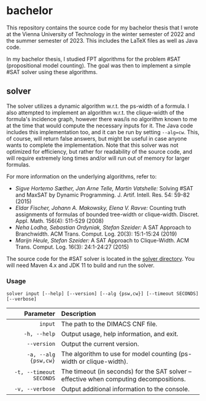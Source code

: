 # bachelor

This repository contains the source code for my bachelor thesis that I wrote at the Vienna University of Technology in the winter semester of 2022 and the summer semester of 2023.
This includes the LaTeX files as well as Java code.

In my bachelor thesis, I studied FPT algorithms for the problem #SAT (propositional model counting). The goal was then to implement a simple #SAT solver using these algorithms.

## solver

The solver utilizes a dynamic algorithm w.r.t. the ps-width of a formula. I also attempted to implement an algorithm w.r.t. the clique-width of the formula's incidence graph, however there was/is no algorithm known to me at the time that would compute the necessary inputs for it.
The Java code includes this implementation too, and it can be run by setting `--alg=cw`.
This, of course, will return false answers, but might be useful in case anyone wants to complete the implementation.
Note that this solver was not optimized for efficiency, but rather for readability of the source code, and will require extremely long times and/or will run out of memory for larger formulas.

For more information on the underlying algorithms, refer to:
- *Sigve Hortemo Sæther, Jan Arne Telle, Martin Vatshelle:* Solving #SAT and MaxSAT by Dynamic Programming. J. Artif. Intell. Res. 54: 59-82 (2015)
- *Eldar Fischer, Johann A. Makowsky, Elena V. Ravve:* Counting truth assignments of formulas of bounded tree-width or clique-width. Discret. Appl. Math. 156(4): 511-529 (2008)
- *Neha Lodha, Sebastian Ordyniak, Stefan Szeider:* A SAT Approach to Branchwidth. ACM Trans. Comput. Log. 20(3): 15:1-15:24 (2019)
- *Marijn Heule, Stefan Szeider:* A SAT Approach to Clique-Width. ACM Trans. Comput. Log. 16(3): 24:1-24:27 (2015)

The source code for the #SAT solver is located in the [solver directory](solver/). You will need Maven 4.x and JDK 11 to build and run the solver.

### Usage

```
solver input [--help] [--version] [--alg {psw,cw}] [--timeout SECONDS] [--verbose]
```
| Parameter | Description
| --: | :----
| `input` | The path to the DIMACS CNF file.
| `-h, --help` | Output usage, help information, and exit.
| `--version` | Output the current version.
| `-a, --alg {psw,cw}` | The algorithm to use for model counting (ps-width or clique-width).
| `-t, --timeout SECONDS` | The timeout (in seconds) for the SAT solver – effective when computing decompositions.
| `-v, --verbose` | Output additional information to the console.
